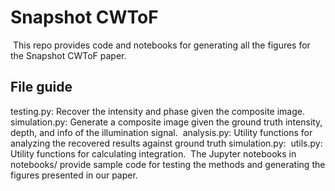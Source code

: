 # Snapshot CWToF
​
This repo provides code and notebooks for generating all the figures for the Snapshot CWToF paper.
​
## File guide
testing.py: Recover the intensity and phase given the composite image.
​
simulation.py: Generate a composite image given the ground truth intensity, depth, and info of the illumination signal.
​
analysis.py: Utility functions for analyzing the recovered results against ground truth
simulation.py: 
​
utils.py: Utility functions for calculating integration.
​
The Jupyter notebooks in notebooks/ provide sample code for testing the methods and generating the figures presented in our paper.